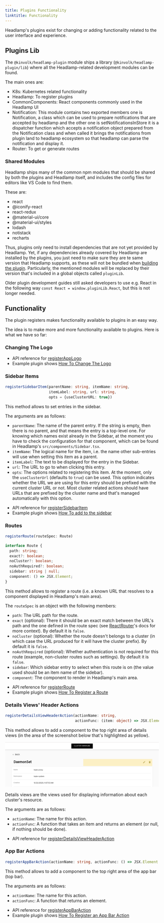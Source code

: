 ```yaml
---
title: Plugins Functionality
linktitle: Functionality
---
```


Headlamp's plugins exist for changing or adding functionality related to
the user interface and experience.

## Plugins Lib

The `@kinvolk/headlamp-plugin` module ships a library
(`@kinvolk/headlamp-plugin/lib`) where all the Headlamp-related development
modules can be found.

The main ones are:
* K8s: Kubernetes related functionality
* Headlamp: To register plugins
* CommonComponents: React components commonly used in the Headlamp UI
* Notification: This module contains two exported members one is Notification, a class which can be used to prepare notifications that are accepted by headlamp and the other one is setNotificationsInStore it is a dispatcher function which accepts a notification object prepared from the Notification class and when called it brings the notifications from plugin land to headlamp ecosystem so that headlamp can parse the notification and display it.
* Router: To get or generate routes

### Shared Modules

Headlamp ships many of the common npm modules that should be shared by both
the plugins and Headlamp itself, and includes the config files for editors
like VS Code to find them.

These are:
* react
* @iconify-react
* react-redux
* @material-ui/core
* @material-ui/styles
* lodash
* notistack
* recharts

Thus, plugins only need to install dependencies that are not yet provided by Headlamp.
Yet, if any dependencies already covered by Headlamp are installed by the plugins, you
just need to make sure they are te same version that Headlamp supports, as these will
not be bundled when [building the plugin](../building.md).
Particularly, the mentioned modules will be replaced by their version that's included
in a global objects called `pluginLib`.

Older plugin development guides still asked developers to use e.g. React in the following
way `const React = window.pluginLib.React`, but this is not longer needed.

## Functionality

The plugin registers makes functionality available to plugins in an easy way.

The idea is to make more and more functionality available to plugins. Here is
what we have so far:

### Changing The Logo

- API reference for [registerAppLogo](https://kinvolk.github.io/headlamp/docs/latest/development/api/modules/plugin_registry/#registerapplogo)
- Example plugin shows [How To Change The Logo](https://github.com/kinvolk/headlamp/tree/main/plugins/examples/change-logo)

### Sidebar Items

```typescript
registerSidebarItem(parentName: string, itemName: string,
                    itemLabel: string, url: string,
                    opts = {useClusterURL: true})
```

This method allows to set entries in the sidebar.

The arguments are as follows:

* `parentName`: The name of the parent entry. If the string is empty, then there is no parent,
and that means the entry is a top-level one. For knowing which names exist
already in the Sidebar, at the moment you have to check the configuration for that component, which can be found in Headlamp's `src/components/Sidebar.tsx`.
* `itemName`: The logical name for the item, i.e. the name other sub-entries will use
when setting this item as a parent.
* `itemLabel`: The text to be displayed for the entry in the Sidebar.
* `url`: The URL to go to when clicking this entry.
* `opts`: The options related to registering this item. At the moment, only
the `useClusterUrl` (defaults to `true`) can be used. This option indicates
whether the URL we are using for this entry should be prefixed with the
current cluster URL or not. Most cluster related actions should have URLs
that are prefixed by the cluster name and that's managed automatically
with this option.

- API reference for [registerSidebarItem](https://kinvolk.github.io/headlamp/docs/latest/development/api/modules/plugin_registry/#registerSidebarItem)
- Example plugin shows [How To add to the sidebar](https://github.com/kinvolk/headlamp/tree/main/plugins/examples/sidebar)


### Routes

```typescript
registerRoute(routeSpec: Route)
```

```typescript
interface Route {
  path: string;
  exact?: boolean;
  noCluster?: boolean;
  noAuthRequired?: boolean;
  sidebar: string | null;
  component: () => JSX.Element;
}
```

This method allows to register a route (i.e. a known URL that resolves to
a component displayed in Headlamp's main area).

The `routeSpec` is an object with the following members:

* `path`: The URL path for the route.
* `exact` (optional): There it should be an exact match between the URL's path and the
one defined in the route spec (see [ReactRouter](https://reactrouter.com/native/api/Route/exact-bool)'s docs for more context). By default it is `false`.
* `noCluster` (optional): Whether the route doesn't belongs to a cluster (in which
case the URL produced for it will have the cluster prefix). By default it is `false`.
* `noAuthRequired` (optional): Whether authentication is not required for this route
(example, non-cluster routes such as settings). By default it is `false`.
* `sidebar`: Which sidebar entry to select when this route is on (the value used should be an item
name of the sidebar).
* `component`: The component to render in Headlamp's main area.

- API reference for [registerRoute](https://kinvolk.github.io/headlamp/docs/latest/development/api/modules/plugin_registry/#registerRoute)
- Example plugin shows [How To Register a Route](https://github.com/kinvolk/headlamp/tree/main/plugins/examples/sidebar)

### Details Views' Header Actions

```typescript
registerDetailsViewHeaderAction(actionName: string,
                                actionFunc: (item: object) => JSX.Element | null)
```

This method allows to add a component to the top right area of details views
(in the area of the screenshot below that's highlighted as yellow).

![screenshot of the header showing two actions](./images/header_actions_screenshot.png)

Details views are the views used for displaying information about each
cluster's resource.

The arguments are as follows:

* `actionName`: The name for this action.
* `actionFunc`: A function that takes an item and returns an element (or null, if nothing should
be done).

- API reference for [registerDetailsViewHeaderAction](https://kinvolk.github.io/headlamp/docs/latest/development/api/modules/plugin_registry/#registerDetailsViewHeaderAction)


### App Bar Actions

```typescript
registerAppBarAction(actionName: string, actionFunc: () => JSX.Element | null))
```

This method allows to add a component to the top right area of the app bar
(top bar).

The arguments are as follows:

* `actionName`: The name for this action.
* `actionFunc`: A function that returns an element.

- API reference for [registerAppBarAction](https://kinvolk.github.io/headlamp/docs/latest/development/api/modules/plugin_registry/#registerAppBarAction)
- Example plugin shows [How To Register an App Bar Action](https://github.com/kinvolk/headlamp/tree/main/plugins/examples/pod-counter)
